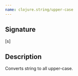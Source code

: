 ```yaml
---
name: clojure.string/upper-case
---
```


## Signature
[s]


## Description

Converts string to all upper-case.
